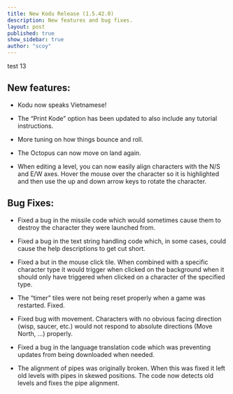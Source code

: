 ```yaml
---
title: New Kodu Release (1.5.42.0)
description: New features and bug fixes.
layout: post
published: true
show_sidebar: true
author: "scoy"
---
```


test 13

## New features:

* Kodu now speaks Vietnamese!

* The “Print Kode” option has been updated to also include any tutorial instructions.

* More tuning on how things bounce and roll.

* The Octopus can now move on land again.

* When editing a level, you can now easily align characters with the N/S and E/W axes.  Hover the mouse over the character so it is highlighted and then use the up and down arrow keys to rotate the character.
 

## Bug Fixes:

* Fixed a bug in the missile code which would sometimes cause them to destroy the character they were launched from.

* Fixed a bug in the text string handling code which, in some cases, could cause the help descriptions to get cut short.

* Fixed a but in the mouse click tile.  When combined with a specific character type it would trigger when clicked on the background when it should only have triggered when clicked on a character of the specified type.

* The “timer” tiles were not being reset properly when a game was restarted.  Fixed.

* Fixed bug with movement.  Characters with no obvious facing direction (wisp, saucer, etc.) would not respond to absolute directions (Move North, …) properly.

* Fixed a bug in the language translation code which was preventing updates from being downloaded when needed.

* The alignment of pipes was originally broken.  When this was fixed it left old levels with pipes in skewed positions.  The code now detects old levels and fixes the pipe alignment.